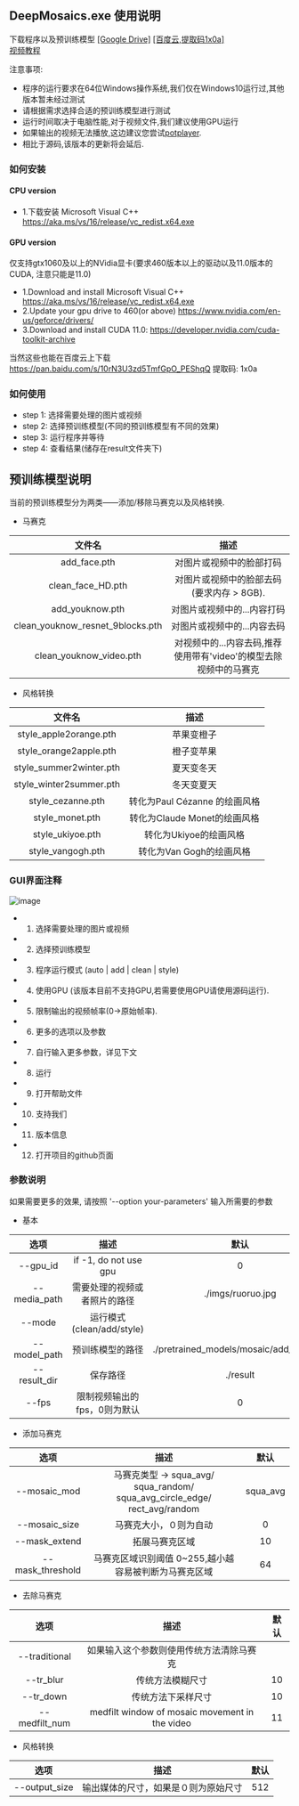 ## DeepMosaics.exe  使用说明
下载程序以及预训练模型 [[Google Drive]](https://drive.google.com/open?id=1LTERcN33McoiztYEwBxMuRjjgxh4DEPs)  [[百度云,提取码1x0a]](https://pan.baidu.com/s/10rN3U3zd5TmfGpO_PEShqQ) <br>
[视频教程](https://www.bilibili.com/video/BV1QK4y1a7Av)<br>

注意事项:<br>


  - 程序的运行要求在64位Windows操作系统,我们仅在Windows10运行过,其他版本暂未经过测试<br>
  - 请根据需求选择合适的预训练模型进行测试<br>
  - 运行时间取决于电脑性能,对于视频文件,我们建议使用GPU运行<br>
  - 如果输出的视频无法播放,这边建议您尝试[potplayer](https://daumpotplayer.com/download/).<br>
  - 相比于源码,该版本的更新将会延后.

### 如何安装
#### CPU version
* 1.下载安装 Microsoft Visual C++
  https://aka.ms/vs/16/release/vc_redist.x64.exe
#### GPU version
仅支持gtx1060及以上的NVidia显卡(要求460版本以上的驱动以及11.0版本的CUDA, 注意只能是11.0)
* 1.Download and install Microsoft Visual C++
  https://aka.ms/vs/16/release/vc_redist.x64.exe
* 2.Update your gpu drive to 460(or above)
  https://www.nvidia.com/en-us/geforce/drivers/
* 3.Download and install CUDA 11.0:
  https://developer.nvidia.com/cuda-toolkit-archive

当然这些也能在百度云上下载
https://pan.baidu.com/s/10rN3U3zd5TmfGpO_PEShqQ
提取码: 1x0a

### 如何使用

* step 1: 选择需要处理的图片或视频
* step 2: 选择预训练模型(不同的预训练模型有不同的效果)
* step 3: 运行程序并等待
* step 4: 查看结果(储存在result文件夹下)

## 预训练模型说明
当前的预训练模型分为两类——添加/移除马赛克以及风格转换.

* 马赛克

|              文件名              |                     描述                      |
| :------------------------------: | :-------------------------------------------: |
|           add_face.pth           |           对图片或视频中的脸部打码            |
|        clean_face_HD.pth         | 对图片或视频中的脸部去码<br>(要求内存 > 8GB). |
|         add_youknow.pth          |        对图片或视频中的...内容打码         |
| clean_youknow_resnet_9blocks.pth |        对图片或视频中的...内容去码         |
|     clean_youknow_video.pth      |           对视频中的...内容去码,推荐使用带有'video'的模型去除视频中的马赛克            |


* 风格转换

|          文件名        |                        描述                        |
| :---------------------: | :-------------------------------------------------------: |
| style_apple2orange.pth  | 苹果变橙子 |
| style_orange2apple.pth  | 橙子变苹果 |
| style_summer2winter.pth |     夏天变冬天     |
| style_winter2summer.pth | 冬天变夏天 |
|    style_cezanne.pth    |            转化为Paul Cézanne 的绘画风格            |
|     style_monet.pth     | 转化为Claude Monet的绘画风格 |
|     style_ukiyoe.pth     | 转化为Ukiyoe的绘画风格 |
|     style_vangogh.pth     | 转化为Van Gogh的绘画风格 |

### GUI界面注释
![image](../imgs/GUI_Instructions.jpg)<br>
* 1. 选择需要处理的图片或视频
* 2. 选择预训练模型
* 3. 程序运行模式  (auto | add | clean | style)
* 4. 使用GPU (该版本目前不支持GPU,若需要使用GPU请使用源码运行).
* 5. 限制输出的视频帧率(0->原始帧率).
* 6. 更多的选项以及参数
* 7. 自行输入更多参数，详见下文
* 8. 运行
* 9. 打开帮助文件
* 10. 支持我们
* 11. 版本信息
* 12. 打开项目的github页面

### 参数说明
如果需要更多的效果,  请按照 '--option your-parameters' 输入所需要的参数
* 基本

|    选项    |        描述         |                 默认                 |
| :----------: | :------------------------: | :-------------------------------------: |
|  --gpu_id   |   if -1, do not use gpu    |                    0                    |
| --media_path | 需要处理的视频或者照片的路径 |            ./imgs/ruoruo.jpg            |
|    --mode    |    运行模式(clean/add/style)    |                                   |
| --model_path |   预训练模型的路径    | ./pretrained_models/mosaic/add_face.pth |
| --result_dir | 保存路径 |                 ./result          |
|    --fps    |    限制视频输出的fps，0则为默认    |                 0                  |
*  添加马赛克

|    选项    |        描述       |                 默认                 |
| :----------: | :------------------------: | :-------------------------------------: |
| --mosaic_mod | 马赛克类型 -> squa_avg/ squa_random/ squa_avg_circle_edge/ rect_avg/random |                    squa_avg                    |
| --mosaic_size | 马赛克大小，０则为自动 |            0            |
|    --mask_extend    |    拓展马赛克区域    |         10  |
| --mask_threshold | 马赛克区域识别阈值 0~255,越小越容易被判断为马赛克区域 | 64 |

* 去除马赛克

|    选项    |        描述       |                 默认                 |
| :----------: | :------------------------: | :-------------------------------------: |
| --traditional | 如果输入这个参数则使用传统方法清除马赛克 |                                        |
| --tr_blur | 传统方法模糊尺寸 |            10            |
|    --tr_down    |    传统方法下采样尺寸    |         10  |
| --medfilt_num | medfilt window of mosaic movement in the video | 11 |

* 风格转换

|    选项    |        描述       |                 默认                 |
| :----------: | :------------------------: | :-------------------------------------: |
| --output_size | 输出媒体的尺寸，如果是０则为原始尺寸 |512|